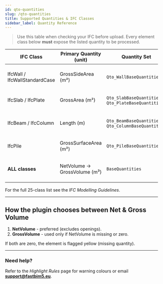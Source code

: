 ```yaml
---
id: qto-quantities
slug: /qto-quantities
title: Supported Quantities & IFC Classes
sidebar_label: Quantity Reference
---
```


> Use this table when checking your IFC before upload. Every element class below **must** expose the listed quantity to be processed.

| IFC Class | Primary Quantity (unit) | Quantity Set | Notes |
|-----------|------------------------|--------------|-------|
| IfcWall / IfcWallStandardCase | GrossSideArea (m²) | `Qto_WallBaseQuantities` | NetVolume also required for LCA. |
| IfcSlab / IfcPlate | GrossArea (m²) | `Qto_SlabBaseQuantities` / `Qto_PlateBaseQuantities` | Floor, roof, balcony plates. |
| IfcBeam / IfcColumn | Length (m) | `Qto_BeamBaseQuantities` / `Qto_ColumnBaseQuantities` | Auto-rotates beams in IFC4. |
| IfcPile | GrossSurfaceArea (m²) | `Qto_PileBaseQuantities` | Pile volume via NetVolume. |
| **ALL classes** | NetVolume → GrossVolume (m³) | `BaseQuantities` | Volume drives material & impact. |

For the full 25-class list see the *IFC Modelling Guidelines*.

---

## How the plugin chooses between Net & Gross Volume

1. **NetVolume** - preferred (excludes openings).  
2. **GrossVolume** - used only if NetVolume is missing or zero.

If both are zero, the element is flagged yellow (missing quantity).

---

### Need help?
Refer to the *Highlight Rules* page for warning colours or email **support@fastbim5.eu**. 